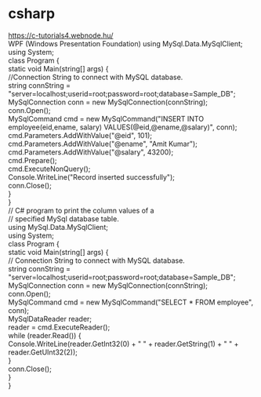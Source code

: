 # csharp
https://c-tutorials4.webnode.hu/  
WPF (Windows Presentation Foundation)
using MySql.Data.MySqlClient;  
using System;  
class Program {  
  static void Main(string[] args) {  
    //Connection String to connect with MySQL database.  
    string connString = "server=localhost;userid=root;password=root;database=Sample_DB";  
    MySqlConnection conn = new MySqlConnection(connString);  
    conn.Open();  
    MySqlCommand cmd = new MySqlCommand("INSERT INTO employee(eid,ename, salary) VALUES(@eid,@ename,@salary)", conn);  
    cmd.Parameters.AddWithValue("@eid", 101);  
    cmd.Parameters.AddWithValue("@ename", "Amit Kumar");  
    cmd.Parameters.AddWithValue("@salary", 43200);  
    cmd.Prepare();  
    cmd.ExecuteNonQuery();  
    Console.WriteLine("Record inserted successfully");  
    conn.Close();  
  }  
}  
// C# program to print the column values of a   
// specified MySql database table.  
using MySql.Data.MySqlClient;  
using System;  
class Program {  
  static void Main(string[] args) {  
    // Connection String to connect with MySQL database.  
    string connString = "server=localhost;userid=root;password=root;database=Sample_DB";  
    MySqlConnection conn = new MySqlConnection(connString);  
    conn.Open();  
    MySqlCommand cmd = new MySqlCommand("SELECT * FROM employee", conn);  
    MySqlDataReader reader;  
    reader = cmd.ExecuteReader();  
    while (reader.Read()) {  
      Console.WriteLine(reader.GetInt32(0) + " " + reader.GetString(1) + " " + reader.GetUInt32(2));  
    }  
    conn.Close();  
  }  
}  


